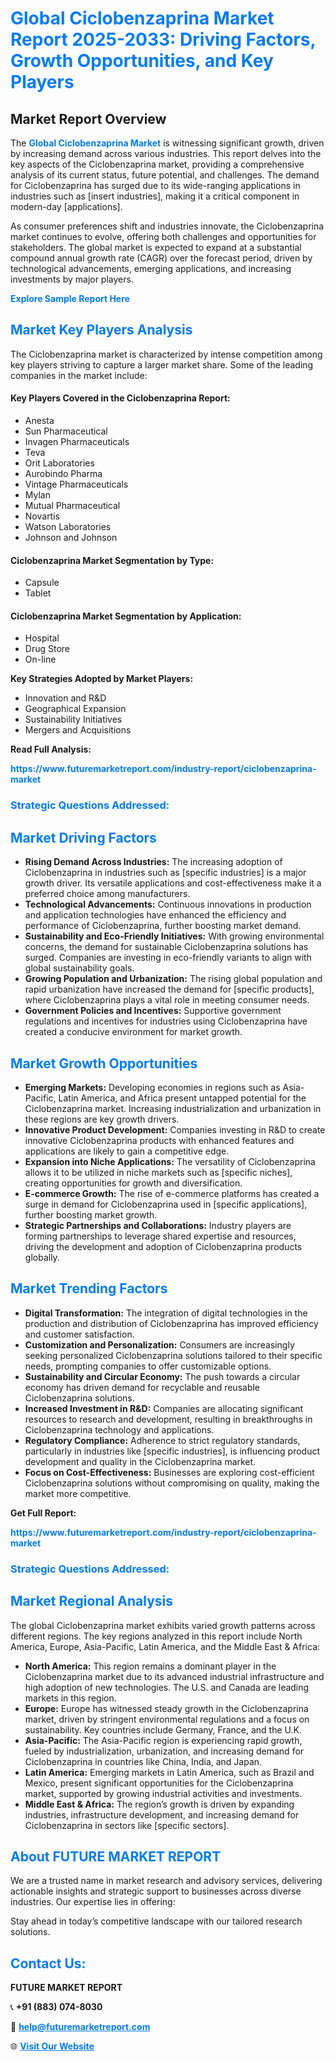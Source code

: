 <h1 style="color: #007BFF;">Global Ciclobenzaprina Market Report 2025-2033: Driving Factors, Growth Opportunities, and Key Players</h1>

<section id="overview">
<h2>Market Report Overview</h2>
<p>The <a href="https://www.futuremarketreport.com/industry-report/ciclobenzaprina-market" style="color: #007BFF; text-decoration: none;"><strong>Global Ciclobenzaprina Market</strong></a> is witnessing significant growth, driven by increasing demand across various industries. This report delves into the key aspects of the Ciclobenzaprina market, providing a comprehensive analysis of its current status, future potential, and challenges. The demand for Ciclobenzaprina has surged due to its wide-ranging applications in industries such as [insert industries], making it a critical component in modern-day [applications].</p>
<p>As consumer preferences shift and industries innovate, the Ciclobenzaprina market continues to evolve, offering both challenges and opportunities for stakeholders. The global market is expected to expand at a substantial compound annual growth rate (CAGR) over the forecast period, driven by technological advancements, emerging applications, and increasing investments by major players.</p>
</section>

<section id="overview">
<p><a href="https://www.futuremarketreport.com/request-sample/reportId=77924" style="color: #007BFF; text-decoration: none;"><strong>Explore Sample Report Here</strong></a></p>
</section>

<section id="key-players">
<h2 style="color: #007BFF;">Market Key Players Analysis</h2>
<p>The Ciclobenzaprina market is characterized by intense competition among key players striving to capture a larger market share. Some of the leading companies in the market include:</p>
<h4>Key Players Covered in the Ciclobenzaprina Report:</h4>
<ul><li>Anesta</li><li>Sun Pharmaceutical</li><li>Invagen Pharmaceuticals</li><li>Teva</li><li>Orit Laboratories</li><li>Aurobindo Pharma</li><li>Vintage Pharmaceuticals</li><li>Mylan</li><li>Mutual Pharmaceutical</li><li>Novartis</li><li>Watson Laboratories</li><li>Johnson and Johnson</li></ul>
<h4>Ciclobenzaprina Market Segmentation by Type:</h4>
<ul><li>Capsule</li><li>Tablet</li></ul>

<h4>Ciclobenzaprina Market Segmentation by Application:</h4>
<ul><li>Hospital</li><li>Drug Store</li><li>On-line</li></ul>
<p><strong>Key Strategies Adopted by Market Players:</strong></p>
<ul>
<li>Innovation and R&D</li>
<li>Geographical Expansion</li>
<li>Sustainability Initiatives</li>
<li>Mergers and Acquisitions</li>
</ul>
</section>

<section>
<p><strong>Read Full Analysis: </strong></p><a href="https://www.futuremarketreport.com/industry-report/ciclobenzaprina-market" style="color: #007BFF; text-decoration: none;"><strong>https://www.futuremarketreport.com/industry-report/ciclobenzaprina-market</strong></a>
<h3 style="color: #007BFF;">Strategic Questions Addressed:</h3>
</section>

<section id="driving-factors">
<h2 style="color: #007BFF;">Market Driving Factors</h2>
<ul>
<li><strong>Rising Demand Across Industries:</strong> The increasing adoption of Ciclobenzaprina in industries such as [specific industries] is a major growth driver. Its versatile applications and cost-effectiveness make it a preferred choice among manufacturers.</li>
<li><strong>Technological Advancements:</strong> Continuous innovations in production and application technologies have enhanced the efficiency and performance of Ciclobenzaprina, further boosting market demand.</li>
<li><strong>Sustainability and Eco-Friendly Initiatives:</strong> With growing environmental concerns, the demand for sustainable Ciclobenzaprina solutions has surged. Companies are investing in eco-friendly variants to align with global sustainability goals.</li>
<li><strong>Growing Population and Urbanization:</strong> The rising global population and rapid urbanization have increased the demand for [specific products], where Ciclobenzaprina plays a vital role in meeting consumer needs.</li>
<li><strong>Government Policies and Incentives:</strong> Supportive government regulations and incentives for industries using Ciclobenzaprina have created a conducive environment for market growth.</li>
</ul>
</section>

<section id="growth-opportunities">
<h2 style="color: #007BFF;">Market Growth Opportunities</h2>
<ul>
<li><strong>Emerging Markets:</strong> Developing economies in regions such as Asia-Pacific, Latin America, and Africa present untapped potential for the Ciclobenzaprina market. Increasing industrialization and urbanization in these regions are key growth drivers.</li>
<li><strong>Innovative Product Development:</strong> Companies investing in R&D to create innovative Ciclobenzaprina products with enhanced features and applications are likely to gain a competitive edge.</li>
<li><strong>Expansion into Niche Applications:</strong> The versatility of Ciclobenzaprina allows it to be utilized in niche markets such as [specific niches], creating opportunities for growth and diversification.</li>
<li><strong>E-commerce Growth:</strong> The rise of e-commerce platforms has created a surge in demand for Ciclobenzaprina used in [specific applications], further boosting market growth.</li>
<li><strong>Strategic Partnerships and Collaborations:</strong> Industry players are forming partnerships to leverage shared expertise and resources, driving the development and adoption of Ciclobenzaprina products globally.</li>
</ul>
</section>

<section id="trending-factors">
<h2 style="color: #007BFF;">Market Trending Factors</h2>
<ul>
<li><strong>Digital Transformation:</strong> The integration of digital technologies in the production and distribution of Ciclobenzaprina has improved efficiency and customer satisfaction.</li>
<li><strong>Customization and Personalization:</strong> Consumers are increasingly seeking personalized Ciclobenzaprina solutions tailored to their specific needs, prompting companies to offer customizable options.</li>
<li><strong>Sustainability and Circular Economy:</strong> The push towards a circular economy has driven demand for recyclable and reusable Ciclobenzaprina solutions.</li>
<li><strong>Increased Investment in R&D:</strong> Companies are allocating significant resources to research and development, resulting in breakthroughs in Ciclobenzaprina technology and applications.</li>
<li><strong>Regulatory Compliance:</strong> Adherence to strict regulatory standards, particularly in industries like [specific industries], is influencing product development and quality in the Ciclobenzaprina market.</li>
<li><strong>Focus on Cost-Effectiveness:</strong> Businesses are exploring cost-efficient Ciclobenzaprina solutions without compromising on quality, making the market more competitive.</li>
</ul>
</section>

<section>
<p><strong>Get Full Report: </strong></p><a href="https://www.futuremarketreport.com/industry-report/ciclobenzaprina-market" style="color: #007BFF; text-decoration: none;"><strong>https://www.futuremarketreport.com/industry-report/ciclobenzaprina-market</strong></a>
<h3 style="color: #007BFF;">Strategic Questions Addressed:</h3>
</section>


<section id="regional-analysis">
<h2 style="color: #007BFF;">Market Regional Analysis</h2>
<p>The global Ciclobenzaprina market exhibits varied growth patterns across different regions. The key regions analyzed in this report include North America, Europe, Asia-Pacific, Latin America, and the Middle East & Africa:</p>
<ul>
<li><strong>North America:</strong> This region remains a dominant player in the Ciclobenzaprina market due to its advanced industrial infrastructure and high adoption of new technologies. The U.S. and Canada are leading markets in this region.</li>
<li><strong>Europe:</strong> Europe has witnessed steady growth in the Ciclobenzaprina market, driven by stringent environmental regulations and a focus on sustainability. Key countries include Germany, France, and the U.K.</li>
<li><strong>Asia-Pacific:</strong> The Asia-Pacific region is experiencing rapid growth, fueled by industrialization, urbanization, and increasing demand for Ciclobenzaprina in countries like China, India, and Japan.</li>
<li><strong>Latin America:</strong> Emerging markets in Latin America, such as Brazil and Mexico, present significant opportunities for the Ciclobenzaprina market, supported by growing industrial activities and investments.</li>
<li><strong>Middle East & Africa:</strong> The region’s growth is driven by expanding industries, infrastructure development, and increasing demand for Ciclobenzaprina in sectors like [specific sectors].</li>
</ul>
</section>

<footer>
<h2 style="color: #007BFF;">About FUTURE MARKET REPORT</h2>
<p>We are a trusted name in market research and advisory services, delivering actionable insights and strategic support to businesses across diverse industries. Our expertise lies in offering:</p>

<p>Stay ahead in today’s competitive landscape with our tailored research solutions.</p>

<h2 style="color: #007BFF;">Contact Us:</h2>
<p><strong>FUTURE MARKET REPORT</strong></p>
<p>📞 <strong>+91 (883) 074-8030</strong></p>
<p>📧 <strong><a href="mailto:help@futuremarketreport.com" style="color: #007BFF;">help@futuremarketreport.com</a></strong></p>
<p>🌐 <strong><a href="https://www.futuremarketreport.com/" style="color: #007BFF;">Visit Our Website</a></strong></p>
</footer>